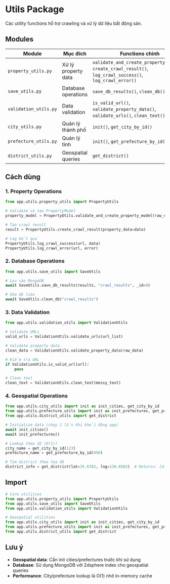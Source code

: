 # Utils Package

Các utility functions hỗ trợ crawling và xử lý dữ liệu bất động sản.

## Modules

| Module | Mục đích | Functions chính |
|--------|----------|-----------------|
| `property_utils.py` | Xử lý property data | `validate_and_create_property_model()`, `create_crawl_result()`, `log_crawl_success()`, `log_crawl_error()` |
| `save_utils.py` | Database operations | `save_db_results()`, `clean_db()` |
| `validation_utils.py` | Data validation | `is_valid_url()`, `validate_property_data()`, `validate_urls()`, `clean_text()` |
| `city_utils.py` | Quản lý thành phố | `init()`, `get_city_by_id()` |
| `prefecture_utils.py` | Quản lý tỉnh | `init()`, `get_prefecture_by_id()` |
| `district_utils.py` | Geospatial queries | `get_district()` |

## Cách dùng

### 1. Property Operations
```python
from app.utils.property_utils import PropertyUtils

# Validate và tạo PropertyModel
property_model = PropertyUtils.validate_and_create_property_model(raw_data)

# Tạo crawl result
result = PropertyUtils.create_crawl_result(property_data=data)

# Log kết quả
PropertyUtils.log_crawl_success(url, data)
PropertyUtils.log_crawl_error(url, error)
```

### 2. Database Operations
```python
from app.utils.save_utils import SaveUtils

# Lưu vào MongoDB
await SaveUtils.save_db_results(results, "crawl_results", _id=0)

# Xóa dữ liệu
await SaveUtils.clean_db("crawl_results")
```

### 3. Data Validation
```python
from app.utils.validation_utils import ValidationUtils

# Validate URLs
valid_urls = ValidationUtils.validate_urls(url_list)

# Validate property data
clean_data = ValidationUtils.validate_property_data(raw_data)

# Kiểm tra URL
if ValidationUtils.is_valid_url(url):
    pass

# Clean text
clean_text = ValidationUtils.clean_text(messy_text)
```

### 4. Geospatial Operations
```python
from app.utils.city_utils import init as init_cities, get_city_by_id
from app.utils.prefecture_utils import init as init_prefectures, get_prefecture_by_id
from app.utils.district_utils import get_district

# Initialize data (chạy 1 lần khi khởi động app)
await init_cities()
await init_prefectures()

# Lookup theo ID (O(1))
city_name = get_city_by_id(123)
prefecture_name = get_prefecture_by_id(456)

# Tìm district theo tọa độ
district_info = get_district(lat=35.6762, lng=139.6503)  # Returns: [district, prefecture, city]
```

## Import

```python
# Core utilities
from app.utils.property_utils import PropertyUtils
from app.utils.save_utils import SaveUtils
from app.utils.validation_utils import ValidationUtils

# Geospatial utilities
from app.utils.city_utils import init as init_cities, get_city_by_id
from app.utils.prefecture_utils import init as init_prefectures, get_prefecture_by_id
from app.utils.district_utils import get_district
```

## Lưu ý

- **Geospatial data**: Cần init cities/prefectures trước khi sử dụng
- **Database**: Sử dụng MongoDB với 2dsphere index cho geospatial queries
- **Performance**: City/prefecture lookup là O(1) nhờ in-memory cache
